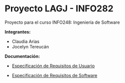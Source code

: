 # Proyecto LAGJ - INFO282 

Proyecto para el curso INFO248: Ingeniería de Software


**Integrantes:**

* Claudia Arias
* Jocelyn Tereucán 

**Documentación:**

*  [Especificación de Requisitos de Usuario](https://github.com/clfak/INFO248/blob/main/Documentaci%C3%B3n/Especificaci%C3%B3n%20de%20requisitos%20de%20usuario(ERU).pdf)

*  [Especificación de Requisitos de Software](https://github.com/clfak/INFO248/blob/main/Documentaci%C3%B3n/Especificaci%C3%B3n%20de%20requisitos%20Software(ERS).pdf)
